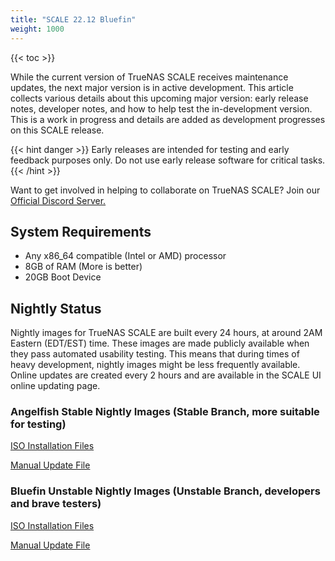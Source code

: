 ```yaml
---
title: "SCALE 22.12 Bluefin"
weight: 1000
---
```


{{< toc >}}

While the current version of TrueNAS SCALE receives maintenance updates, the next major version is in active development.
This article collects various details about this upcoming major version: early release notes, developer notes, and how to help test the in-development version.
This is a work in progress and details are added as development progresses on this SCALE release.

{{< hint danger >}}
Early releases are intended for testing and early feedback purposes only.
Do not use early release software for critical tasks.
{{< /hint >}}

Want to get involved in helping to collaborate on TrueNAS SCALE? Join our [Official Discord Server.](https://discord.com/invite/Q3St5fPETd)

## System Requirements

* Any x86_64 compatible (Intel or AMD) processor
* 8GB of RAM (More is better)
* 20GB Boot Device

## Nightly Status

Nightly images for TrueNAS SCALE are built every 24 hours, at around 2AM Eastern (EDT/EST) time. These images are made publicly available when they pass automated usability testing. This means that during times of heavy development, nightly images might be less frequently available. Online updates are created every 2 hours and are available in the SCALE UI online updating page.

### Angelfish Stable Nightly Images (Stable Branch, more suitable for testing)

[ISO Installation Files](https://download.truenas.com/truenas-scale-angelfish-nightly/ "SCALE Angelfish Nightly .iso files")

[Manual Update File](https://update.freenas.org/scale/TrueNAS-SCALE-Angelfish-Nightlies/TrueNAS-SCALE-Angelfish-Nightly.update)

### Bluefin Unstable Nightly Images (Unstable Branch, developers and brave testers)

[ISO Installation Files](https://download.truenas.com/truenas-scale-bluefin-nightly/ "SCALE Angelfish Nightly .iso files")

[Manual Update File](https://update.freenas.org/scale/TrueNAS-SCALE-Bluefin-Nightlies/TrueNAS-SCALE-Bluefin-Nightly.update)
